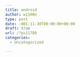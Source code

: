 ```yaml
---
title: android
author: w1100n
type: post
date: -001-11-30T00:00:00+00:00
draft: true
url: /?p=11780
categories:
  - Uncategorized

---
```

